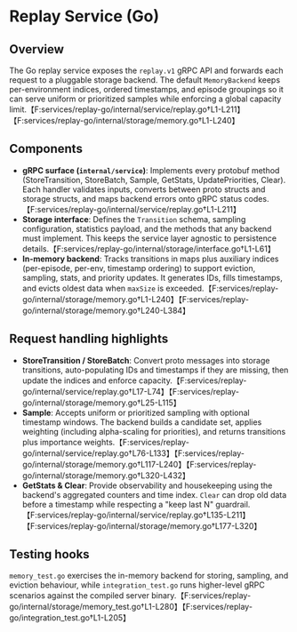# Replay Service (Go)

## Overview
The Go replay service exposes the `replay.v1` gRPC API and forwards each request to a pluggable storage backend. The default `MemoryBackend` keeps per-environment indices, ordered timestamps, and episode groupings so it can serve uniform or prioritized samples while enforcing a global capacity limit.【F:services/replay-go/internal/service/replay.go†L1-L211】【F:services/replay-go/internal/storage/memory.go†L1-L240】

## Components
- **gRPC surface (`internal/service`)**: Implements every protobuf method (StoreTransition, StoreBatch, Sample, GetStats, UpdatePriorities, Clear). Each handler validates inputs, converts between proto structs and storage structs, and maps backend errors onto gRPC status codes.【F:services/replay-go/internal/service/replay.go†L1-L211】
- **Storage interface**: Defines the `Transition` schema, sampling configuration, statistics payload, and the methods that any backend must implement. This keeps the service layer agnostic to persistence details.【F:services/replay-go/internal/storage/interface.go†L1-L61】
- **In-memory backend**: Tracks transitions in maps plus auxiliary indices (per-episode, per-env, timestamp ordering) to support eviction, sampling, stats, and priority updates. It generates IDs, fills timestamps, and evicts oldest data when `maxSize` is exceeded.【F:services/replay-go/internal/storage/memory.go†L1-L240】【F:services/replay-go/internal/storage/memory.go†L240-L384】

## Request handling highlights
- **StoreTransition / StoreBatch**: Convert proto messages into storage transitions, auto-populating IDs and timestamps if they are missing, then update the indices and enforce capacity.【F:services/replay-go/internal/service/replay.go†L17-L74】【F:services/replay-go/internal/storage/memory.go†L25-L115】
- **Sample**: Accepts uniform or prioritized sampling with optional timestamp windows. The backend builds a candidate set, applies weighting (including alpha-scaling for priorities), and returns transitions plus importance weights.【F:services/replay-go/internal/service/replay.go†L76-L133】【F:services/replay-go/internal/storage/memory.go†L117-L240】【F:services/replay-go/internal/storage/memory.go†L320-L432】
- **GetStats & Clear**: Provide observability and housekeeping using the backend's aggregated counters and time index. `Clear` can drop old data before a timestamp while respecting a "keep last N" guardrail.【F:services/replay-go/internal/service/replay.go†L135-L211】【F:services/replay-go/internal/storage/memory.go†L177-L320】

## Testing hooks
`memory_test.go` exercises the in-memory backend for storing, sampling, and eviction behaviour, while `integration_test.go` runs higher-level gRPC scenarios against the compiled server binary.【F:services/replay-go/internal/storage/memory_test.go†L1-L280】【F:services/replay-go/integration_test.go†L1-L205】

